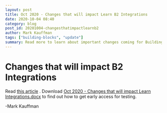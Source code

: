 ```yaml
---
layout: post
title: Oct 2020 - Changes that will impact Learn B2 Integrations
date: 2020-10-04 08:40
category: blog
post_id: 20201004-changesthatimpactlearnb2
author: Mark Kauffman
tags: ["building-blocks", "update"]
summary: Read more to learn about important changes coming for Building Block Developers.
---
```


# Changes that will impact B2 Integrations

Read [this article](https://docs.anthology.com/docs/archive/b2/resources/preparing-for-saas-and-new-learn-versions) . Download [Oct 2020 - Changes that will impact Learn Integrations.docx](/assets/files/changes-that-will-impact-learn-oct2020.docx) to find out how to get early access for testing.

-Mark Kauffman
